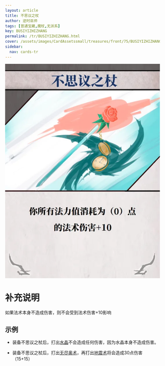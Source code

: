 ```yaml
---
layout: article
title: 不思议之杖
author: 逆时巫师
tags: [普通宝藏,魔杖,无派系]
key: BUSIYIZHIZHANG
permalink: /tr/BUSIYIZHIZHANG.html
cover: /assets/images/CardAssetssmall/treasures/front/75/BUSIYIZHIZHANG.webp
sidebar:
  nav: cards-tr
---
```

![](/assets/images/CardAssets/treasures/front/75/BUSIYIZHIZHANG.webp)

# 补充说明

如果法术本身不造成伤害，则不会受到法术伤害+10影响


## 示例

* 装备不思议之杖后，打出[水晶](/tr/SHUIJING.html)不会造成任何伤害，因为水晶本身不造成伤害。

* 装备不思议之杖后，打出[无尽奥术](/tr/WUJINAOSHUhtml)，再打出[地震术](/tr/DIZHENSHU.html)将会造成30点伤害（15+15）
